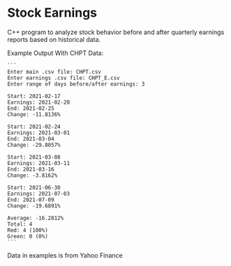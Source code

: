 # Stock Earnings

C++ program to analyze stock behavior before and after quarterly earnings reports based on historical data.

Example Output With CHPT Data:

    ```
    Enter main .csv file: CHPT.csv
    Enter earnings .csv file: CHPT_E.csv
    Enter range of days before/after earnings: 3

    Start: 2021-02-17
    Earnings: 2021-02-20
    End: 2021-02-25
    Change: -11.8136%

    Start: 2021-02-24
    Earnings: 2021-03-01
    End: 2021-03-04
    Change: -29.8057%

    Start: 2021-03-08
    Earnings: 2021-03-11
    End: 2021-03-16
    Change: -3.8162%

    Start: 2021-06-30
    Earnings: 2021-07-03
    End: 2021-07-09
    Change: -19.6891%

    Average: -16.2812%
    Total: 4
    Red: 4 (100%)
    Green: 0 (0%)
    ```

Data in examples is from Yahoo Finance
